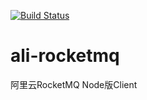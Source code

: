 [![Build Status](https://travis-ci.com/jasonwwl/ali-rocketmq.svg?branch=master)](https://travis-ci.com/jasonwwl/ali-rocketmq)

# ali-rocketmq
阿里云RocketMQ Node版Client
